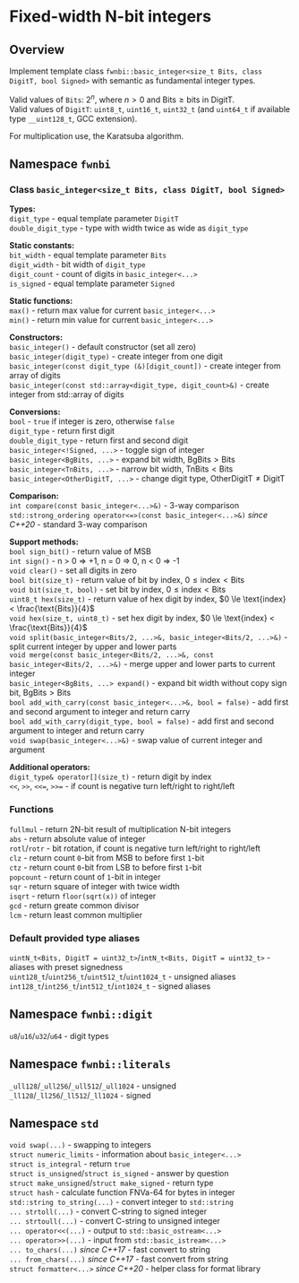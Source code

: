 # Fixed-width N-bit integers

## Overview

Implement template class `fwnbi::basic_integer<size_t Bits, class DigitT, bool Signed>`
with semantic as fundamental integer types.

Valid values of `Bits`: $2^n$, where $n > 0$ and $\text{Bits} \ge \text{bits in DigitT}$.  
Valid values of `DigitT`: `uint8_t`, `uint16_t`, `uint32_t`
(and `uint64_t` if available type `__uint128_t`, GCC extension).

For multiplication use, the Karatsuba algorithm.

## Namespace `fwnbi`

### Class `basic_integer<size_t Bits, class DigitT, bool Signed>`

**Types:**  
`digit_type` - equal template parameter `DigitT`  
`double_digit_type` - type with width twice as wide as `digit_type`

**Static constants:**  
`bit_width` - equal template parameter `Bits`  
`digit_width` - bit width of `digit_type`  
`digit_count` - count of digits in `basic_integer<...>`  
`is_signed` - equal template parameter `Signed`

**Static functions:**  
`max()` - return max value for current `basic_integer<...>`  
`min()` - return min value for current `basic_integer<...>`

**Constructors:**  
`basic_integer()` - default constructor (set all zero)  
`basic_integer(digit_type)` - create integer from one digit  
`basic_integer(const digit_type (&)[digit_count])` - create integer from array of digits  
`basic_integer(const std::array<digit_type, digit_count>&)` - create integer from std::array of digits

**Conversions:**  
`bool` - `true` if integer is zero, otherwise `false`  
`digit_type` - return first digit  
`double_digit_type` - return first and second digit  
`basic_integer<!Signed, ...>` - toggle sign of integer  
`basic_integer<BgBits, ...>` - expand bit width, $\text{BgBits} > \text{Bits}$  
`basic_integer<TnBits, ...>` - narrow bit width, $\text{TnBits} < \text{Bits}$  
`basic_integer<OtherDigitT, ...>` - change digit type, $\text{OtherDigitT} \ne \text{DigitT}$

**Comparison:**  
`int compare(const basic_integer<...>&)` - 3-way comparison  
`std::strong_ordering operator<=>(const basic_integer<...>&)` *since C++20* - standard 3-way comparison

**Support methods:**  
`bool sign_bit()` - return value of MSB  
`int sign()` - n > 0 => +1, n = 0 => 0, n < 0 => -1  
`void clear()` - set all digits in zero  
`bool bit(size_t)` - return value of bit by index, $0 \le \text{index} < \text{Bits}$  
`void bit(size_t, bool)` - set bit by index, $0 \le \text{index} < \text{Bits}$  
`uint8_t hex(size_t)` - return value of hex digit by index, $0 \le \text{index} < \frac{\text{Bits}}{4}$  
`void hex(size_t, uint8_t)` - set hex digit by index, $0 \le \text{index} < \frac{\text{Bits}}{4}$  
`void split(basic_integer<Bits/2, ...>&, basic_integer<Bits/2, ...>&)` - split current integer by upper and lower parts  
`void merge(const basic_integer<Bits/2, ...>&, const basic_integer<Bits/2, ...>&)` - merge upper and lower parts to current integer  
`basic_integer<BgBits, ...> expand()` - expand bit width without copy sign bit, $\text{BgBits} > \text{Bits}$  
`bool add_with_carry(const basic_integer<...>&, bool = false)` - add first and second argument to integer and return carry  
`bool add_with_carry(digit_type, bool = false)` - add first and second argument to integer and return carry  
`void swap(basic_integer<...>&)` - swap value of current integer and argument

**Additional operators:**  
`digit_type& operator[](size_t)` - return digit by index  
`<<`, `>>`, `<<=`, `>>=` - if count is negative turn left/right to right/left

### Functions

`fullmul` - return 2N-bit result of multiplication N-bit integers  
`abs` - return absolute value of integer  
`rotl`/`rotr` - bit rotation, if count is negative turn left/right to right/left  
`clz` - return count `0`-bit from MSB to before first `1`-bit  
`ctz` - return count `0`-bit from LSB to before first `1`-bit  
`popcount` - return count of `1`-bit in integer  
`sqr` - return square of integer with twice width  
`isqrt` - return `floor(sqrt(x))` of integer  
`gcd` - return greate common divisor  
`lcm` - return least common multiplier

### Default provided type aliases

`uintN_t<Bits, DigitT = uint32_t>`/`intN_t<Bits, DigitT = uint32_t>` - aliases with preset signedness  
`uint128_t`/`uint256_t`/`uint512_t`/`uint1024_t` - unsigned aliases  
`int128_t`/`int256_t`/`int512_t`/`int1024_t` - signed aliases

## Namespace `fwnbi::digit`

`u8`/`u16`/`u32`/`u64` - digit types

## Namespace `fwnbi::literals`

`_ull128`/`_ull256`/`_ull512`/`_ull1024` - unsigned  
`_ll128`/`_ll256`/`_ll512`/`_ll1024` - signed

## Namespace `std`

`void swap(...)` - swapping to integers  
`struct numeric_limits` - information about `basic_integer<...>`  
`struct is_integral` - return `true`  
`struct is_unsigned`/`struct is_signed` - answer by question  
`struct make_unsigned`/`struct make_signed` - return type  
`struct hash` - calculate function FNVa-64 for bytes in integer  
`std::string to_string(...)` - convert integer to `std::string`  
`... strtoll(...)` - convert C-string to signed integer  
`... strtoull(...)` - convert C-string to unsigned integer  
`... operator<<(...)` - output to `std::basic_ostream<...>`  
`... operator>>(...)` - input from `std::basic_istream<...>`  
`... to_chars(...)` *since C++17* - fast convert to string  
`... from_chars(...)` *since C++17* - fast convert from string  
`struct formatter<...>` *since C++20* - helper class for format library